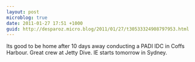 ```yaml
---
layout: post
microblog: true
date: 2011-01-27 17:51 +1000
guid: http://desparoz.micro.blog/2011/01/27/t30533324908797953.html
---
```

Its good to be home after 10 days away conducting a PADI IDC in Coffs Harbour. Great crew at Jetty Dive. IE starts tomorrow in Sydney.
